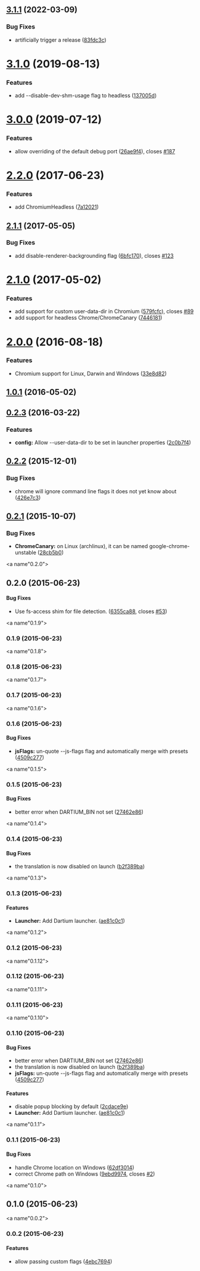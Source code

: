 ## [3.1.1](https://github.com/karma-runner/karma-chrome-launcher/compare/v3.1.0...v3.1.1) (2022-03-09)


### Bug Fixes

* artificially trigger a release ([83fdc3c](https://github.com/karma-runner/karma-chrome-launcher/commit/83fdc3ca5666374c677408ed0589e66b1124bec4))

<a name="3.1.0"></a>
# [3.1.0](https://github.com/karma-runner/karma-chrome-launcher/compare/v3.0.0...v3.1.0) (2019-08-13)


### Features

* add --disable-dev-shm-usage flag to headless ([137005d](https://github.com/karma-runner/karma-chrome-launcher/commit/137005d))



<a name="3.0.0"></a>
# [3.0.0](https://github.com/karma-runner/karma-chrome-launcher/compare/v2.2.0...v3.0.0) (2019-07-12)


### Features

* allow overriding of the default debug port ([26ae9f4](https://github.com/karma-runner/karma-chrome-launcher/commit/26ae9f4)), closes [#187](https://github.com/karma-runner/karma-chrome-launcher/issues/187)



<a name="2.2.0"></a>
# [2.2.0](https://github.com/karma-runner/karma-chrome-launcher/compare/v2.1.1...v2.2.0) (2017-06-23)


### Features

* add ChromiumHeadless ([7a12021](https://github.com/karma-runner/karma-chrome-launcher/commit/7a12021))



<a name="2.1.1"></a>
## [2.1.1](https://github.com/karma-runner/karma-chrome-launcher/compare/v2.1.0...v2.1.1) (2017-05-05)


### Bug Fixes

* add disable-renderer-backgrounding flag ([6bfc170](https://github.com/karma-runner/karma-chrome-launcher/commit/6bfc170)), closes [#123](https://github.com/karma-runner/karma-chrome-launcher/issues/123)



<a name="2.1.0"></a>
# [2.1.0](https://github.com/karma-runner/karma-chrome-launcher/compare/v2.0.0...v2.1.0) (2017-05-02)


### Features

* add support for custom user-data-dir in Chromium ([579fcfc](https://github.com/karma-runner/karma-chrome-launcher/commit/579fcfc)), closes [#89](https://github.com/karma-runner/karma-chrome-launcher/issues/89)
* add support for headless Chrome/ChromeCanary ([7446181](https://github.com/karma-runner/karma-chrome-launcher/commit/7446181))



<a name="2.0.0"></a>
# [2.0.0](https://github.com/karma-runner/karma-chrome-launcher/compare/v1.0.1...v2.0.0) (2016-08-18)


### Features

* Chromium support for Linux, Darwin and Windows ([33e8d82](https://github.com/karma-runner/karma-chrome-launcher/commit/33e8d82))



<a name="1.0.1"></a>
## [1.0.1](https://github.com/karma-runner/karma-chrome-launcher/compare/v0.2.3...v1.0.1) (2016-05-02)




<a name="0.2.3"></a>
## [0.2.3](https://github.com/karma-runner/karma-chrome-launcher/compare/v0.2.1...v0.2.3) (2016-03-22)


### Features

* **config:** Allow --user-data-dir to be set in launcher properties ([2c0b7f4](https://github.com/karma-runner/karma-chrome-launcher/commit/2c0b7f4))



<a name="0.2.2"></a>
## [0.2.2](https://github.com/karma-runner/karma-chrome-launcher/compare/v0.2.1...v0.2.2) (2015-12-01)

### Bug Fixes

* chrome will ignore command line flags it does not yet know about ([426e7c3](https://github.com/karma-runner/karma-chrome-launcher/commit/426e7c3))



<a name="0.2.1"></a>
## [0.2.1](https://github.com/karma-runner/karma-chrome-launcher/compare/v0.2.0...v0.2.1) (2015-10-07)


### Bug Fixes

* **ChromeCanary:** on Linux (archlinux), it can be named google-chrome-unstable ([28cb5b0](https://github.com/karma-runner/karma-chrome-launcher/commit/28cb5b0))



<a name"0.2.0"></a>
## 0.2.0 (2015-06-23)


#### Bug Fixes

* Use fs-access shim for file detection. ([6355ca88](https://github.com/karma-runner/karma-chrome-launcher/commit/6355ca88), closes [#53](https://github.com/karma-runner/karma-chrome-launcher/issues/53))


<a name"0.1.9"></a>
### 0.1.9 (2015-06-23)


<a name"0.1.8"></a>
### 0.1.8 (2015-06-23)


<a name"0.1.7"></a>
### 0.1.7 (2015-06-23)


<a name"0.1.6"></a>
### 0.1.6 (2015-06-23)


#### Bug Fixes

* **jsFlags:** un-quote --js-flags flag and automatically merge with presets ([4509c277](https://github.com/karma-runner/karma-chrome-launcher/commit/4509c277))


<a name"0.1.5"></a>
### 0.1.5 (2015-06-23)


#### Bug Fixes

* better error when DARTIUM_BIN not set ([27462e86](https://github.com/karma-runner/karma-chrome-launcher/commit/27462e86))


<a name"0.1.4"></a>
### 0.1.4 (2015-06-23)


#### Bug Fixes

* the translation is now disabled on launch ([b2f389ba](https://github.com/karma-runner/karma-chrome-launcher/commit/b2f389ba))


<a name"0.1.3"></a>
### 0.1.3 (2015-06-23)


#### Features

* **Launcher:** Add Dartium launcher. ([ae81c0c1](https://github.com/karma-runner/karma-chrome-launcher/commit/ae81c0c1))


<a name"0.1.2"></a>
### 0.1.2 (2015-06-23)


<a name"0.1.12"></a>
### 0.1.12 (2015-06-23)


<a name"0.1.11"></a>
### 0.1.11 (2015-06-23)


<a name"0.1.10"></a>
### 0.1.10 (2015-06-23)


#### Bug Fixes

* better error when DARTIUM_BIN not set ([27462e86](https://github.com/karma-runner/karma-chrome-launcher/commit/27462e86))
* the translation is now disabled on launch ([b2f389ba](https://github.com/karma-runner/karma-chrome-launcher/commit/b2f389ba))
* **jsFlags:** un-quote --js-flags flag and automatically merge with presets ([4509c277](https://github.com/karma-runner/karma-chrome-launcher/commit/4509c277))


#### Features

* disable popup blocking by default ([2cdace9e](https://github.com/karma-runner/karma-chrome-launcher/commit/2cdace9e))
* **Launcher:** Add Dartium launcher. ([ae81c0c1](https://github.com/karma-runner/karma-chrome-launcher/commit/ae81c0c1))


<a name"0.1.1"></a>
### 0.1.1 (2015-06-23)


#### Bug Fixes

* handle Chrome location on Windows ([62df3014](https://github.com/karma-runner/karma-chrome-launcher/commit/62df3014))
* correct Chrome path on Windows ([9ebd9974](https://github.com/karma-runner/karma-chrome-launcher/commit/9ebd9974), closes [#2](https://github.com/karma-runner/karma-chrome-launcher/issues/2))


<a name"0.1.0"></a>
## 0.1.0 (2015-06-23)


<a name"0.0.2"></a>
### 0.0.2 (2015-06-23)


#### Features

* allow passing custom flags ([4ebc7694](https://github.com/karma-runner/karma-chrome-launcher/commit/4ebc7694))

